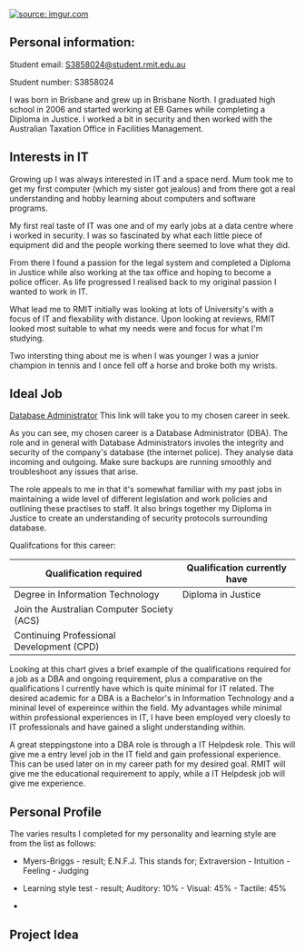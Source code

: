<a href="https://imgur.com/bsOorc4"><img src="https://i.imgur.com/bsOorc4.jpg?1" title="source: imgur.com" /></a>



## Personal information: 


Student email: 
S3858024@student.rmit.edu.au


Student number: 
S3858024

I was born in Brisbane and grew up in Brisbane North. I graduated high school in 2006 and started working at EB Games while completing a Diploma in Justice. I worked a bit in security and then worked with the Australian Taxation Office in Facilities Management. 

## Interests in IT

Growing up I was always interested in IT and a space nerd. Mum took me to get my first computer (which my sister got jealous) and from there got a real understanding and hobby learning about computers and software programs.  

My first real taste of IT was one and  of my early jobs at a data centre where i worked in security.  I was so fascinated by what each little piece of equipment did and the people working there seemed to love what they did.  

From there I found a passion for the legal system and completed a Diploma in Justice while also working at the tax office and hoping to become a police officer. As life progressed I realised back to my original passion I wanted to work in IT. 

What lead me to RMIT initially was looking at lots of University's with a focus of IT and flexability with distance. Upon looking at reviews, RMIT looked most suitable to what my needs were and focus for what I'm studying. 

Two intersting thing about me is when I was younger I was a junior champion in tennis and I once fell off a horse and broke both my wrists. 

## Ideal Job

[Database Administrator](https://www.seek.com.au/job/41161610?type=standout#searchRequestToken=096db453-996f-4182-b5b1-909a9f96e03a) This link will take you to my chosen career in seek. 

As you can see, my chosen career is a Database Administrator (DBA). 
The role and in general with Database Administrators involes the integrity and security of the company's database (the internet police). They analyse data incoming and outgoing. Make sure backups are running smoothly and troubleshoot any issues that arise. 

The role appeals to me in that it's somewhat familiar with my past jobs in maintaining a wide level of different legislation and work policies and outlining these practises to staff. It also brings together my Diploma in Justice to create an understanding of security protocols surrounding database. 

Qualifcations for this career: 

| Qualification required                    | Qualification currently have  |
| ------------------------                  | -------------------           |
| Degree in Information Technology          | Diploma in Justice            |
| Join the Australian Computer Society (ACS)|                               |                           
| Continuing Professional Development (CPD) |                               |

Looking at this chart gives a brief example of the qualifications required for a job as a DBA and ongoing requirement, plus a comparative on the qualifications I currently have which is quite minimal for IT related. The desired academic for a DBA is a Bachelor's in Information Technology and a mininal level of expereince within the field. My advantages while minimal within professional experiences in IT, I have been employed very cloesly to IT professionals and have gained a slight understanding within.  

A great steppingstone into a DBA role is through a IT Helpdesk role. This will give me a entry level job in the IT field and gain professional experience. This can be used later on in my career path for my desired goal. RMIT will give me the educational requirement to apply, while a IT Helpdesk job will give me experience. 

## Personal Profile

The varies results I completed for my personality and learning style are from the list as follows:

* Myers-Briggs - result; E.N.F.J. 
This stands for; Extraversion - Intuition - Feeling - Judging 

* Learning style test - result; Auditory: 10% - Visual: 45% - Tactile: 45%

* 











## Project Idea
